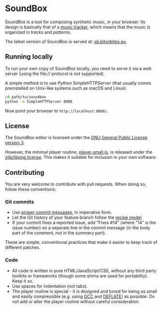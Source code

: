 # SoundBox

SoundBox is a tool for composing synthetic music, in your browser. Its design
is basically that of a
[music tracker](https://en.wikipedia.org/wiki/Music_tracker), which means that
the music is organized in *tracks* and *patterns*.

The latest version of SoundBox is served at:
[sb.bitsnbites.eu](http://sb.bitsnbites.eu).

## Running locally

To run your own copy of SoundBox locally, you need to serve it via a web server
(using the file:// protocol is *not* supported).

A simple method is to use Python SimpleHTTPServer (that usually comes
preinstalled on Unix-like systems such as macOS and Linux):

```bash
cd path/to/soundbox
python -m SimpleHTTPServer 8008
```

Now point your browser to `http://localhost:8008/`.

## License

The SoundBox editor is licensed under the
[GNU General Public License version 3](gpl.txt).

However, the minimal player routine, [player-small.js](player-small.js), is
released under the [zlib/libpng license](https://opensource.org/licenses/Zlib).
This makes it suitable for inclusion in your own software.


## Contributing

You are very welcome to contribute with pull requests. When doing so, follow
these conventions:

### Git commits

* Use [proper commit messages](http://tbaggery.com/2008/04/19/a-note-about-git-commit-messages.html),
  in imperative form.
* Let the Git history of your feature branch follow the
  [recipe model](http://www.bitsnbites.eu/git-history-work-log-vs-recipe/).
* If your commit fixes a reported issue, add "Fixes #14" (where "14" is the
  issue number) on a separate line in the commit message (in the body part of
  the comment, *not* in the summary part).

These are simple, conventional practices that make it easier to keep track of
different patches.

### Code

* All code is written in pure HTML/JavaScript/CSS, without any third party
  toolkits or frameworks (though some shims are used for portability). Keep it
  so.
* Use spaces for indentation (not tabs).
* The player routine is special - it is designed and tuned for being as small
  and easily compressible (e.g. using [GCC](https://developers.google.com/closure/compiler/)
  and [DEFLATE](https://en.wikipedia.org/wiki/DEFLATE)) as possible. Do not add
  or alter the player routine without careful consideration.


